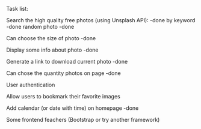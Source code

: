 Task list:

Search the high quality free photos (using Unsplash  API): -done
by keyword -done
random photo -done

Can choose the size of photo -done

Display some info about photo -done

Generate a link to download current photo -done

Can chose the quantity photos on page -done

User authentication

Allow users to bookmark their favorite images

Add calendar (or date with time) on homepage -done

Some frontend feachers (Bootstrap or try another framework)